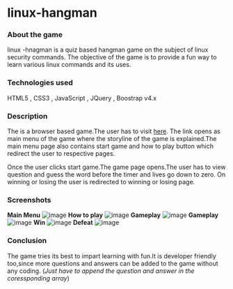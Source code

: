 # linux-hangman

### About the game
linux -hnagman is a quiz based hangman game on the subject of linux security commands.
The objective of the game is to provide a fun way to learn various linux commands and its uses.

### Technologies used

HTML5 , CSS3 , JavaScript , JQuery , Boostrap v4.x

### Description

The is a browser based game.The user has to visit [here](https://radon333.github.io/linux-hangman/).
The link opens as main menu of the game where the storyline of the game is explained.The main menu page also contains start game and how to play button which redirect the user to respective pages.

Once the user clicks start game.The game page opens.The user has to view question and guess the word before the timer and lives go down to zero.
On winning or losing the user is redirected to winning or losing page.

### Screenshots
**Main Menu**
![image](https://user-images.githubusercontent.com/25654606/113657305-53911580-96bb-11eb-88b2-21938186b433.png)
**How to play**
![image](https://user-images.githubusercontent.com/25654606/113657317-57bd3300-96bb-11eb-8d51-9f1f5a324462.jpg)
**Gameplay**
![image](https://user-images.githubusercontent.com/25654606/113657323-5986f680-96bb-11eb-96b2-b7327f646102.jpg)
**Gameplay**
![image](https://user-images.githubusercontent.com/25654606/113657327-5a1f8d00-96bb-11eb-85d9-6cdde7011263.jpg)
**Win**
![image](https://user-images.githubusercontent.com/25654606/113657331-5b50ba00-96bb-11eb-9428-155f4be15645.jpg)
**Defeat**
![image](https://user-images.githubusercontent.com/25654606/113657333-5be95080-96bb-11eb-89ff-7185eddcb2cf.jpg)
### Conclusion

The game tries its best to impart learning with fun.It is developer friendly too,since more questions and answers can be added to the game without any coding. (_Just have to append the question and answer in the coressponding array_)


